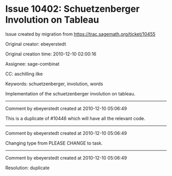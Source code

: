 # Issue 10402: Schuetzenberger Involution on Tableau

Issue created by migration from https://trac.sagemath.org/ticket/10455

Original creator: ebeyerstedt

Original creation time: 2010-12-10 02:00:16

Assignee: sage-combinat

CC:  aschilling ilke

Keywords: schuetzenberger, involution, words

Implementation of the schuetzenberger involution on tableau.


---

Comment by ebeyerstedt created at 2010-12-10 05:06:49

This is a duplicate of #10446 which will have all the relevant code.


---

Comment by ebeyerstedt created at 2010-12-10 05:06:49

Changing type from PLEASE CHANGE to task.


---

Comment by ebeyerstedt created at 2010-12-10 05:06:49

Resolution: duplicate
